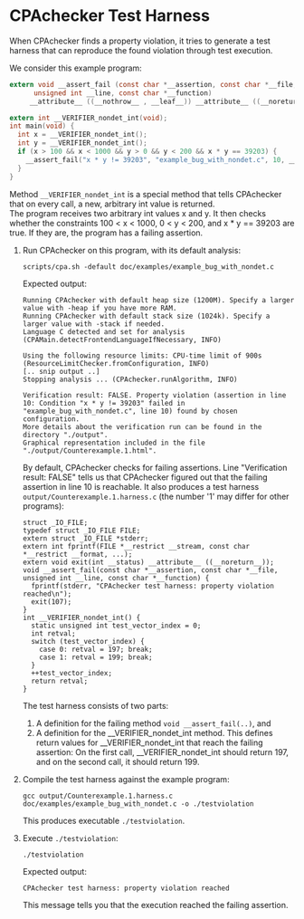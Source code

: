 # CPAchecker Test Harness

When CPAchecker finds a property violation, it tries to generate a test harness
that can reproduce the found violation through test execution.

We consider this example program:

```c
extern void __assert_fail (const char *__assertion, const char *__file,
      unsigned int __line, const char *__function)
     __attribute__ ((__nothrow__ , __leaf__)) __attribute__ ((__noreturn__));

extern int __VERIFIER_nondet_int(void);
int main(void) {
  int x = __VERIFIER_nondet_int();
  int y = __VERIFIER_nondet_int();
  if (x > 100 && x < 1000 && y > 0 && y < 200 && x * y == 39203) {
    __assert_fail("x * y != 39203", "example_bug_with_nondet.c", 10, __extension__ __PRETTY_FUNCTION__);
  }
}
```

Method `__VERIFIER_nondet_int` is a special method that tells CPAchecker
that on every call, a new, arbitrary int value is returned.  
The program receives two arbitrary int values x and y.
It then checks whether the constraints 100 < x < 1000, 0 < y < 200,
and x * y == 39203 are true.
If they are, the program has a failing assertion.

1. Run CPAchecker on this program, with its default analysis:
    ```
    scripts/cpa.sh -default doc/examples/example_bug_with_nondet.c
    ```
    Expected output:
    ```
    Running CPAchecker with default heap size (1200M). Specify a larger value with -heap if you have more RAM.
    Running CPAchecker with default stack size (1024k). Specify a larger value with -stack if needed.
    Language C detected and set for analysis (CPAMain.detectFrontendLanguageIfNecessary, INFO)
    
    Using the following resource limits: CPU-time limit of 900s (ResourceLimitChecker.fromConfiguration, INFO)
    [.. snip output ..]
    Stopping analysis ... (CPAchecker.runAlgorithm, INFO)
    
    Verification result: FALSE. Property violation (assertion in line 10: Condition "x * y != 39203" failed in "example_bug_with_nondet.c", line 10) found by chosen configuration.
    More details about the verification run can be found in the directory "./output".
    Graphical representation included in the file "./output/Counterexample.1.html".
    ```
    By default, CPAchecker checks for failing assertions.
    Line "Verification result: FALSE" tells us that CPAchecker figured out that
    the failing assertion in line 10 is reachable.
    It also produces a test harness `output/Counterexample.1.harness.c`
    (the number '1' may differ for other programs):
    ```
    struct _IO_FILE;
    typedef struct _IO_FILE FILE;
    extern struct _IO_FILE *stderr;
    extern int fprintf(FILE *__restrict __stream, const char *__restrict __format, ...);
    extern void exit(int __status) __attribute__ ((__noreturn__));
    void __assert_fail(const char *__assertion, const char *__file, unsigned int __line, const char *__function) {
      fprintf(stderr, "CPAchecker test harness: property violation reached\n");
      exit(107);
    }
    int __VERIFIER_nondet_int() {
      static unsigned int test_vector_index = 0;
      int retval;
      switch (test_vector_index) {
        case 0: retval = 197; break;
        case 1: retval = 199; break;
      }
      ++test_vector_index;
      return retval;
    }
    ```
    The test harness consists of two parts:
    1. A definition for the failing method `void __assert_fail(..)`, and
    2. A definition for the __VERIFIER_nondet_int method.
        This defines return values for __VERIFIER_nondet_int
        that reach the failing assertion:
        On the first call, __VERIFIER_nondet_int should return 197,
        and on the second call, it should return 199.

2. Compile the test harness against the example program:
    ```
    gcc output/Counterexample.1.harness.c doc/examples/example_bug_with_nondet.c -o ./testviolation
    ```
    This produces executable `./testviolation`.

3. Execute `./testviolation`:
    ```
    ./testviolation
    ```
    Expected output:
    ```
    CPAchecker test harness: property violation reached
    ```
    
    This message tells you that the execution reached the failing assertion.
